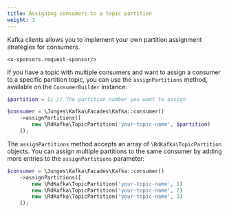 ```yaml
---
title: Assigning consumers to a topic partition
weight: 3
---
```


Kafka clients allows you to implement your own partition assignment strategies for consumers.

```+parse
<x-sponsors.request-sponsor/>
```

If you have a topic with multiple consumers and want to assign a consumer to a specific partition topic, you can
use the `assignPartitions` method, available on the `ConsumerBuilder` instance:

```php
$partition = 1; // The partition number you want to assign

$consumer = \Junges\Kafka\Facades\Kafka::consumer()
    ->assignPartitions([
        new \RdKafka\TopicPartition('your-topic-name', $partition)
    ]);
```

The `assignPartitions` method accepts an array of `\RdKafka\TopicPartition` objects. You can assign multiple partitions to the same consumer
by adding more entries to the `assignPartitions` parameter:

```php
$consumer = \Junges\Kafka\Facades\Kafka::consumer()
    ->assignPartitions([
        new \RdKafka\TopicPartition('your-topic-name', 1)
        new \RdKafka\TopicPartition('your-topic-name', 2)
        new \RdKafka\TopicPartition('your-topic-name', 3)
    ]);
```